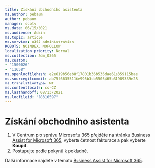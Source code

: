 ```yaml
---
title: Získání obchodního asistenta
ms.author: pebaum
author: pebaum
manager: scotv
ms.date: 06/15/2021
ms.audience: Admin
ms.topic: article
ms.service: o365-administration
ROBOTS: NOINDEX, NOFOLLOW
localization_priority: Normal
ms.collection: Adm_O365
ms.custom:
- "1500026"
- "11658"
ms.openlocfilehash: e2e619b56eb8f17801b36b536dae61a359115bae
ms.sourcegitcommit: ab75f66355116e995b3cb5505465b31989339e28
ms.translationtype: MT
ms.contentlocale: cs-CZ
ms.lasthandoff: 08/13/2021
ms.locfileid: "58316597"
---
```

# <a name="get-business-assist"></a>Získání obchodního asistenta

1. V Centrum pro správu Microsoftu 365 přejděte na stránku Business [Assist for Microsoft 365](https://go.microsoft.com/fwlink/p/?linkid=2158423), vyberte četnost fakturace a pak vyberte **Koupit**.
2. Postupujte podle pokynů k pokladně.

Další informace najdete v tématu [Business Assist for Microsoft 365](https://docs.microsoft.com/microsoft-365/admin/misc/business-assist).